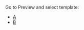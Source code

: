 Go to Preview and select template: 
* [A](?expand=1&template=template_a.md)
* [B](?expand=1&template=template_b.md)